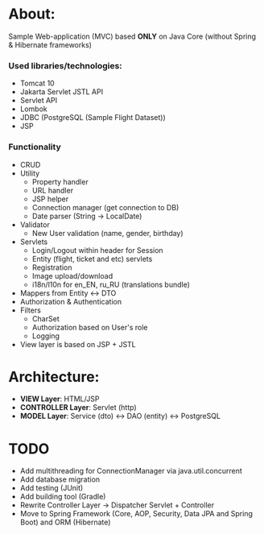 # About:
Sample Web-application (MVC) based **ONLY** on Java Core (without Spring & Hibernate frameworks)

### Used libraries/technologies:
* Tomcat 10
* Jakarta Servlet JSTL API
* Servlet API
* Lombok
* JDBC (PostgreSQL (Sample Flight Dataset))
* JSP

### Functionality
* CRUD
* Utility 
    * Property handler
    * URL handler
    * JSP helper 
    * Connection manager (get connection to DB)
    * Date parser (String -> LocalDate)
* Validator
    * New User validation (name, gender, birthday)
* Servlets
    * Login/Logout within header for Session
    * Entity (flight, ticket and etc) servlets
    * Registration
    * Image upload/download
    * i18n/l10n for en_EN, ru_RU (translations bundle)
* Mappers from Entity <-> DTO
* Authorization & Authentication
* Filters
    * CharSet
    * Authorization based on User's role
    * Logging
* View layer is based on JSP + JSTL

# Architecture:
* __VIEW Layer__: HTML/JSP
* __CONTROLLER Layer__: Servlet (http)
* __MODEL Layer__: Service (dto) <-> DAO (entity) <-> PostgreSQL

# TODO
* Add multithreading for ConnectionManager via java.util.concurrent
* Add database migration
* Add testing (JUnit)
* Add building tool (Gradle)
* Rewrite Controller Layer -> Dispatcher Servlet + Controller
* Move to Spring Framework (Core, AOP, Security, Data JPA and Spring Boot) and ORM (Hibernate)
